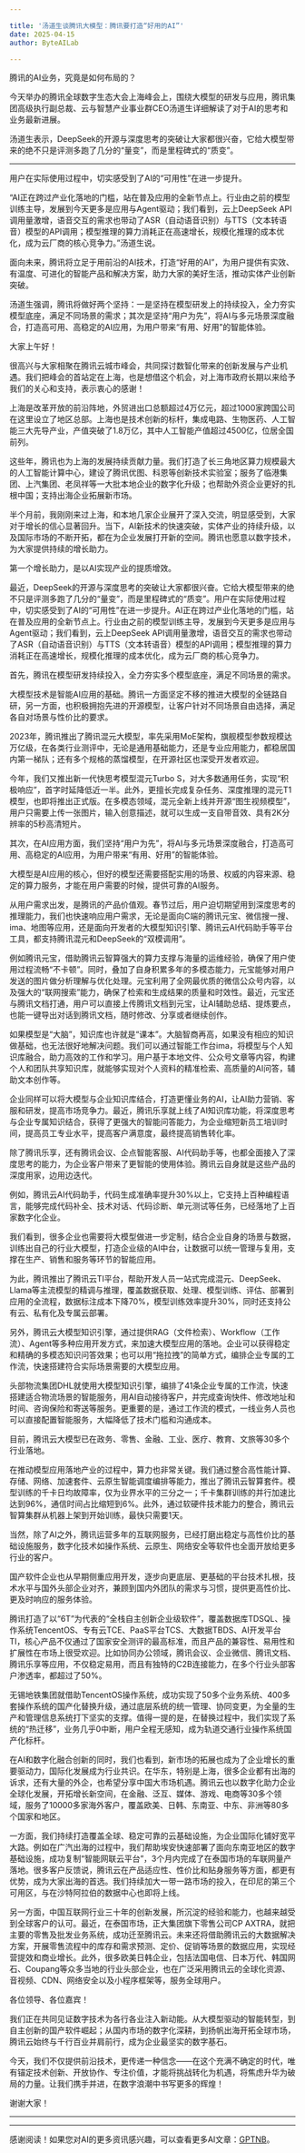 ```yaml
---

title: '汤道生谈腾讯大模型：腾讯要打造“好用的AI”'
date: 2025-04-15
author: ByteAILab

---
```


腾讯的AI业务，究竟是如何布局的？

今天举办的腾讯全球数字生态大会上海峰会上，围绕大模型的研发与应用，腾讯集团高级执行副总裁、云与智慧产业事业群CEO汤道生详细解读了对于AI的思考和业务最新进展。

汤道生表示，DeepSeek的开源与深度思考的突破让大家都很兴奋，它给大模型带来的绝不只是评测多跑了几分的“量变”，而是里程碑式的“质变”。

---
用户在实际使用过程中，切实感受到了AI的“可用性”在进一步提升。

“AI正在跨过产业化落地的门槛，站在普及应用的全新节点上。行业由之前的模型训练主导，发展到今天更多是应用与Agent驱动；我们看到，云上DeepSeek API调用量激增，语音交互的需求也带动了ASR（自动语音识别）与TTS（文本转语音）模型的API调用；模型推理的算力消耗正在高速增长，规模化推理的成本优化，成为云厂商的核心竞争力。”汤道生说。

面向未来，腾讯将立足于用前沿的AI技术，打造“好用的AI”，为用户提供有实效、有温度、可进化的智能产品和解决方案，助力大家的美好生活，推动实体产业创新突破。

汤道生强调，腾讯将做好两个坚持：一是坚持在模型研发上的持续投入，全力夯实模型底座，满足不同场景的需求；其次是坚持“用户为先”，将AI与多元场景深度融合，打造高可用、高稳定的AI应用，为用户带来“有用、好用”的智能体验。

大家上午好！

很高兴与大家相聚在腾讯云城市峰会，共同探讨数智化带来的创新发展与产业机遇。我们把峰会的首站定在上海，也是想借这个机会，对上海市政府长期以来给予我们的关心和支持，表示衷心的感谢！

上海是改革开放的前沿阵地，外贸进出口总额超过4万亿元，超过1000家跨国公司在这里设立了地区总部。上海也是技术创新的标杆，集成电路、生物医药、人工智能三大先导产业，产值突破了1.8万亿，其中人工智能产值超过4500亿，位居全国前列。

这些年，腾讯也为上海的发展持续贡献力量。我们打造了长三角地区算力规模最大的人工智能计算中心，建设了腾讯优图、科恩等创新技术实验室；服务了临港集团、上汽集团、老凤祥等一大批本地企业的数字化升级；也帮助外资企业更好的扎根中国；支持出海企业拓展新市场。

半个月前，我刚刚来过上海，和本地几家企业展开了深入交流，明显感受到，大家对于增长的信心显著回升。当下，AI新技术的快速突破，实体产业的持续升级，以及国际市场的不断开拓，都在为企业发展打开新的空间。腾讯也愿意以数字技术，为大家提供持续的增长助力。

第一个增长助力，是以AI实现产业的提质增效。

最近，DeepSeek的开源与深度思考的突破让大家都很兴奋。它给大模型带来的绝不只是评测多跑了几分的“量变”，而是里程碑式的“质变”。用户在实际使用过程中，切实感受到了AI的“可用性”在进一步提升。AI正在跨过产业化落地的门槛，站在普及应用的全新节点上。行业由之前的模型训练主导，发展到今天更多是应用与Agent驱动；我们看到，云上DeepSeek API调用量激增，语音交互的需求也带动了ASR（自动语音识别）与TTS（文本转语音）模型的API调用；模型推理的算力消耗正在高速增长，规模化推理的成本优化，成为云厂商的核心竞争力。

首先，腾讯在模型研发持续投入，全力夯实多个模型底座，满足不同场景的需求。

大模型技术是智能AI应用的基础。腾讯一方面坚定不移的推进大模型的全链路自研，另一方面，也积极拥抱先进的开源模型，让客户针对不同场景自由选择，满足各自对场景与性价比的要求。

2023年，腾讯推出了腾讯混元大模型，率先采用MoE架构，旗舰模型参数规模达万亿级，在各类行业测评中，无论是通用基础能力，还是专业应用能力，都稳居国内第一梯队；还有多个规格的蒸馏模型，在开源社区也深受开发者欢迎。

今年，我们又推出新一代快思考模型混元Turbo S，对大多数通用任务，实现“积极响应”，首字时延降低近一半。此外，更擅长完成复杂任务、深度推理的混元T1模型，也即将推出正式版。在多模态领域，混元全新上线并开源“图生视频模型”，用户只需要上传一张图片，输入创意描述，就可以生成一支自带音效、具有2K分辨率的5秒高清短片。

其次，在AI应用方面，我们坚持“用户为先”，将AI与多元场景深度融合，打造高可用、高稳定的AI应用，为用户带来“有用、好用”的智能体验。

大模型是AI应用的核心，但好的模型还需要搭配实用的场景、权威的内容来源、稳定的算力服务，才能在用户需要的时候，提供可靠的AI服务。

从用户需求出发，是腾讯的产品价值观。春节过后，用户迫切期望用到深度思考的推理能力，我们也快速响应用户需求，无论是面向C端的腾讯元宝、微信搜一搜、ima、地图等应用，还是面向开发者的大模型知识引擎、腾讯云AI代码助手等平台工具，都支持腾讯混元和DeepSeek的“双模调用”。

例如腾讯元宝，借助腾讯云智算强大的算力支撑与海量的运维经验，确保了用户使用过程流畅“不卡顿”。同时，叠加了自身积累多年的多模态能力，元宝能够对用户发送的图片做分析理解与优化处理。元宝利用了全网最优质的微信公众号内容，以及强大的“联网搜索”能力，确保了检索和生成结果的质量和时效性。最近，元宝还与腾讯文档打通，用户可以直接上传腾讯文档到元宝，让AI辅助总结、提炼要点，也能一键导出对话到腾讯文档，随时修改、分享或者继续创作。

如果模型是“大脑”，知识库也许就是“课本”。大脑智商再高，如果没有相应的知识做基础，也无法很好地解决问题。我们可以通过智能工作台ima，将模型与个人知识库融合，助力高效的工作和学习。用户基于本地文件、公众号文章等内容，构建个人和团队共享知识库，就能够实现对个人资料的精准检索、高质量的AI问答，辅助文本创作等。

企业同样可以将大模型与企业知识库结合，打造更懂业务的AI，让AI助力营销、客服和研发，提高市场竞争力。最近，腾讯乐享就上线了AI知识库功能，将深度思考与企业专属知识结合，获得了更强大的智能问答能力，为企业缩短新员工培训时间，提高员工专业水平，提高客户满意度，最终提高销售转化率。

除了腾讯乐享，还有腾讯会议、企点智能客服、AI代码助手等，也都全面接入了深度思考的能力，为企业客户带来了更智能的使用体验。腾讯云自身就是这些产品的深度用家，边用边迭代。

例如，腾讯云AI代码助手，代码生成准确率提升30%以上，它支持上百种编程语言，能够完成代码补全、技术对话、代码诊断、单元测试等任务，已经落地了上百家数字化企业。

我们看到，很多企业也需要将大模型做进一步定制，结合企业自身的场景与数据，训练出自己的行业大模型，打造企业级的AI中台，让数据可以统一管理与复用，支撑在生产、销售和服务等环节的智能应用。

为此，腾讯推出了腾讯云TI平台，帮助开发人员一站式完成混元、DeepSeek、Llama等主流模型的精调与推理，覆盖数据获取、处理、模型训练、评估、部署到应用的全流程，数据标注成本下降70%，模型训练效率提升30%，同时还支持公有云、私有化及专属云部署。

另外，腾讯云大模型知识引擎，通过提供RAG（文件检索）、Workflow（工作流）、Agent等多种应用开发方式，来加速大模型应用的落地。企业可以获得稳定和精确的多模态知识问答效果；也可以用“拖拉拽”的简单方式，编排企业专属的工作流，快速搭建符合实际场景需要的大模型应用。

头部物流集团DHL就使用大模型知识引擎，编排了41条企业专属的工作流，快速搭建适合物流场景的智能服务，用AI自动接待客户，并完成查询快件、修改地址和时间、咨询保险和寄送等服务。更重要的是，通过工作流的模式，一线业务人员也可以直接配置智能服务，大幅降低了技术门槛和沟通成本。

目前，腾讯云大模型已在政务、零售、金融、工业、医疗、教育、文旅等30多个行业落地。

在推动模型应用落地产业的过程中，算力也非常关键。我们通过整合高性能计算、存储、网络、加速套件、云原生智能调度编排等能力，推出了腾讯云智算套件。模型训练的千卡日均故障率，仅为业界水平的三分之一；千卡集群训练的并行加速比达到96%，通信时间占比缩短到6%。此外，通过软硬件技术能力的整合，腾讯云智算集群从机器上架到开始训练，最快只需要1天。

当然，除了AI之外，腾讯运营多年的互联网服务，已经打磨出稳定与高性价比的基础设施服务，数字化技术如操作系统、云原生、网络安全等软件也全面开放给更多行业的客户。

国产软件企业也从早期侧重应用开发，逐步向更底层、更基础的平台技术扎根，技术水平与国外头部企业对齐，兼顾到国内外团队的需求与习惯，提供更高性价比、更及时响应的服务体验。

腾讯打造了以“6T”为代表的“全栈自主创新企业级软件”，覆盖数据库TDSQL、操作系统TencentOS、专有云TCE、PaaS平台TCS、大数据TBDS、AI开发平台TI，核心产品不仅通过了国家安全测评的最高标准，而且产品的兼容性、易用性和扩展性在市场上很受欢迎。比如协同办公领域，腾讯会议、企业微信、腾讯文档、腾讯乐享等应用，不仅稳定易用，而且有独特的C2B连接能力，在多个行业头部客户渗透率，都超过了50%。

无锡地铁集团就借助TencentOS操作系统，成功实现了50多个业务系统、400多套操作系统的国产化替换升级，通过底层系统的统一管理、协同变更，为全量的生产和管理信息系统打下坚实的支撑。值得一提的是，在替换过程中，我们实现了系统的“热迁移”，业务几乎0中断，用户全程无感知，成为轨道交通行业操作系统国产化标杆。

在AI和数字化融合创新的同时，我们也看到，新市场的拓展也成为了企业增长的重要驱动力，国际化发展成为行业共识。在华东，特别是上海，很多企业都有出海的诉求，还有大量的外企，也希望分享中国大市场机遇。腾讯云也以数字化助力企业全球化发展，开拓增长新空间，在金融、泛互、媒体、游戏、电商等30多个领域，服务了10000多家海外客户，覆盖欧美、日韩、东南亚、中东、非洲等80多个国家和地区。

一方面，我们持续打造覆盖全球、稳定可靠的云基础设施，为企业国际化铺好宽平大路。例如在广汽出海的过程中，我们帮助埃安快速部署了面向东南亚地区的数字基础设施，成功复制“智能网联云平台”，3个月内完成了在泰国市场的车联网量产落地。很多客户反馈说，腾讯云在产品适应性、性价比和贴身服务等方面，都更有优势，成为大家出海的首选。我们持续加大一带一路市场的投入，在印尼的第三个可用区，与在沙特阿拉伯的数据中心也即将上线。

另一方面，中国互联网行业三十年的创新发展，所沉淀的经验和能力，也越来越受到全球客户的认可。最近，在泰国市场，正大集团旗下零售公司CP AXTRA，就把主要的零售及批发业务系统，成功迁至腾讯云。未来还将借助腾讯云的大数据解决方案，开展零售流程中的库存和需求预测、定价、促销等场景的数据应用，实现经营提效和商业增长。此外，很多欧美日韩企业，包括法国电信、日本万代、韩国网石、Coupang等众多当地的行业头部企业，也在广泛采用腾讯云的全球化资源、音视频、CDN、网络安全以及小程序框架等，服务全球用户。

各位领导、各位嘉宾！

我们正在共同见证数字技术为各行各业注入新动能。从大模型驱动的智能转型，到自主创新的国产软件崛起；从国内市场的数字化深耕，到扬帆出海开拓全球市场，腾讯云始终与千行百业并肩前行，成为企业最坚实的数字基石。

今天，我们不仅提供前沿技术，更传递一种信念——在这个充满不确定的时代，唯有锚定技术创新、开放协作、专注价值，才能将挑战转化为机遇，将焦虑升华为破局的力量。让我们携手并进，在数字浪潮中书写更多的辉煌！

谢谢大家！

---
---
感谢阅读！如果您对AI的更多资讯感兴趣，可以查看更多AI文章：[GPTNB](https://gptnb.com)。